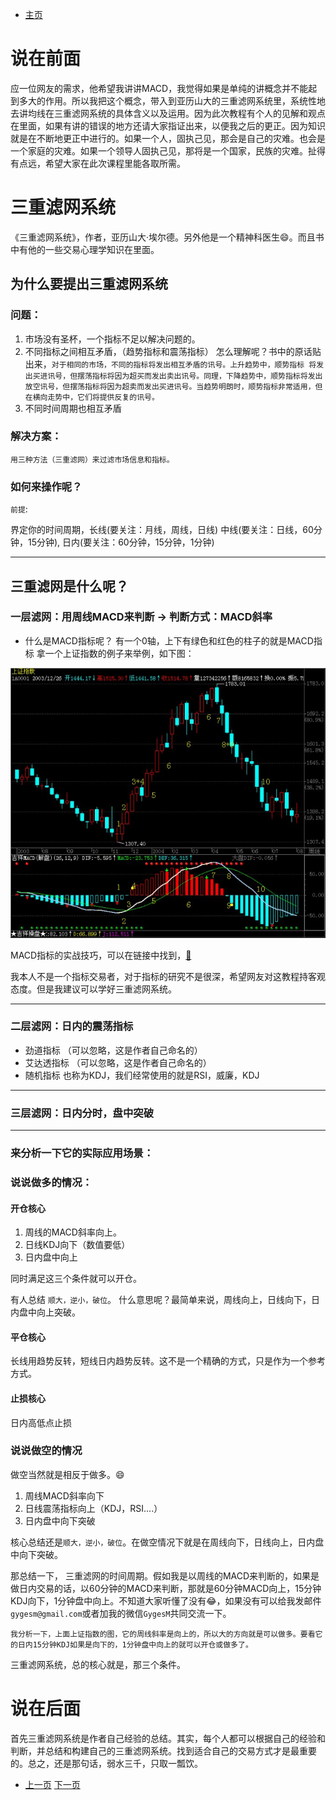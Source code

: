 - [主页](../README.md)

# 说在前面

应一位网友的需求，他希望我讲讲MACD，我觉得如果是单纯的讲概念并不能起到多大的作用。所以我把这个概念，带入到亚历山大的三重滤网系统里，系统性地去讲均线在三重滤网系统的具体含义以及运用。因为此次教程有个人的见解和观点在里面，如果有讲的错误的地方还请大家指证出来，以便我之后的更正。因为知识就是在不断地更正中进行的。如果一个人，固执己见，那会是自己的灾难。也会是一个家庭的灾难。如果一个领导人固执己见，那将是一个国家，民族的灾难。扯得有点远，希望大家在此次课程里能各取所需。

# 三重滤网系统

《三重滤网系统》，作者，亚历山大·埃尔德。另外他是一个精神科医生😄。而且书中有他的一些交易心理学知识在里面。

## 为什么要提出三重滤网系统

### 问题：

1. 市场没有圣杯，一个指标不足以解决问题的。
2. 不同指标之间相互矛盾，（趋势指标和震荡指标）
怎么理解呢？书中的原话贴出来，`对于相同的市场，不同的指标将发出相互矛盾的讯号。上升趋势中，顺势指标 将发出买进讯号，但摆荡指标将因为超买而发出卖出讯号。同理，下降趋势中，顺势指标将发出放空讯号，但摆荡指标将因为超卖而发出买进讯号。当趋势明朗时，顺势指标非常适用，但在横向走势中，它们将提供反复的讯号。`
3. 不同时间周期也相互矛盾

### 解决方案：

`用三种方法（三重滤网）来过滤市场信息和指标。`

### 如何来操作呢？

`前提`:

界定你的时间周期，长线(要关注：月线，周线，日线)
中线(要关注：日线，60分钟，15分钟), 日内(要关注：60分钟，15分钟，1分钟)

---------

## 三重滤网是什么呢？

### 一层滤网：用周线MACD来判断 -> 判断方式：MACD斜率

- 什么是MACD指标呢？
有一个0轴，上下有绿色和红色的柱子的就是MACD指标
拿一个上证指数的例子来举例，如下图：

![Image](../assets/img/平滑异同移动平均线.png)

MACD指标的实战技巧，可以在链接中找到，[🔗](https://wiki.mbalib.com/wiki/%E5%B9%B3%E6%BB%91%E5%BC%82%E5%90%8C%E7%A7%BB%E5%8A%A8%E5%B9%B3%E5%9D%87%E7%BA%BF)

我本人不是一个指标交易者，对于指标的研究不是很深，希望网友对这教程持客观态度。但是我建议可以学好三重滤网系统。

---

### 二层滤网：日内的震荡指标
- 劲道指标 （可以忽略，这是作者自己命名的）
- 艾达透指标 （可以忽略，这是作者自己命名的）
- 随机指标 也称为KDJ，我们经常使用的就是RSI，威廉，KDJ

-------

### 三层滤网：日内分时，盘中突破

--------

### 来分析一下它的实际应用场景：

### 说说做多的情况：

#### 开仓核心
1. 周线的MACD斜率向上。
2. 日线KDJ向下（数值要低）
3. 日内盘中向上

同时满足这三个条件就可以开仓。

有人总结 `顺大，逆小，破位`。 什么意思呢？最简单来说，周线向上，日线向下，日内盘中向上突破。

#### 平仓核心

长线用趋势反转，短线日内趋势反转。这不是一个精确的方式，只是作为一个参考方式。

#### 止损核心

日内高低点止损

### 说说做空的情况

做空当然就是相反于做多。😄

1. 周线MACD斜率向下
2. 日线震荡指标向上（KDJ，RSI....）
3. 日内盘中向下突破

核心总结还是`顺大，逆小，破位`。在做空情况下就是在周线向下，日线向上，日内盘中向下突破。


那总结一下， 三重滤网的时间周期。假如我是以周线的MACD来判断的，如果是做日内交易的话，以60分钟的MACD来判断，那就是60分钟MACD向上，15分钟KDJ向下，1分钟盘中向上。不知道大家听懂了没有😂，如果没有可以给我发邮件`gygesm@gmail.com`或者加我的微信`GygesM`共同交流一下。

`我分析一下，上面上证指数的图，它的周线斜率是向上的，所以大的方向就是可以做多。要看它的日内15分钟KDJ如果是向下的，1分钟盘中向上的就可以开仓或做多了。`

三重滤网系统，总的核心就是，那三个条件。


# 说在后面

首先三重滤网系统是作者自己经验的总结。其实，每个人都可以根据自己的经验和判断，并总结和构建自己的三重滤网系统。找到适合自己的交易方式才是最重要的。总之，还是那句话，弱水三千，只取一瓢饮。

- [上一页](./什么是亚当理论亚当心法.md) [下一页](./什么是三重滤网系统.md)